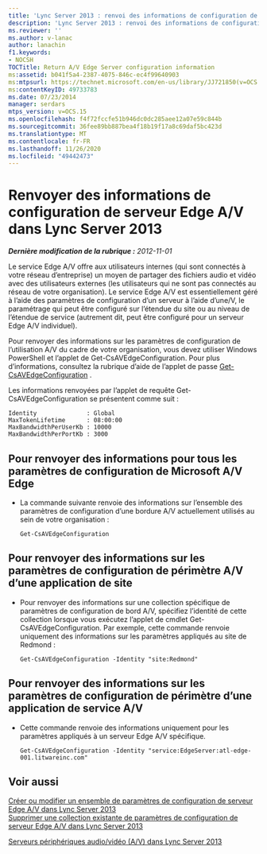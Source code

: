 ```yaml
---
title: 'Lync Server 2013 : renvoi des informations de configuration de serveur Edge A/V'
description: 'Lync Server 2013 : renvoi des informations de configuration de serveur Edge A/V.'
ms.reviewer: ''
ms.author: v-lanac
author: lanachin
f1.keywords:
- NOCSH
TOCTitle: Return A/V Edge Server configuration information
ms:assetid: b041f5a4-2387-4075-846c-ec4f99640903
ms:mtpsurl: https://technet.microsoft.com/en-us/library/JJ721850(v=OCS.15)
ms:contentKeyID: 49733783
ms.date: 07/23/2014
manager: serdars
mtps_version: v=OCS.15
ms.openlocfilehash: f4f72fccfe51b946dc0dc285aee12a07e59c844b
ms.sourcegitcommit: 36fee89bb887bea4f18b19f17a8c69daf5bc423d
ms.translationtype: MT
ms.contentlocale: fr-FR
ms.lasthandoff: 11/26/2020
ms.locfileid: "49442473"
---
```

# <a name="return-av-edge-server-configuration-information-in-lync-server-2013"></a>Renvoyer des informations de configuration de serveur Edge A/V dans Lync Server 2013

<div data-xmlns="http://www.w3.org/1999/xhtml">

<div class="topic" data-xmlns="http://www.w3.org/1999/xhtml" data-msxsl="urn:schemas-microsoft-com:xslt" data-cs="https://msdn.microsoft.com/">

<div data-asp="https://msdn2.microsoft.com/asp">



</div>

<div id="mainSection">

<div id="mainBody">

<span> </span>

_**Dernière modification de la rubrique :** 2012-11-01_

Le service Edge A/V offre aux utilisateurs internes (qui sont connectés à votre réseau d’entreprise) un moyen de partager des fichiers audio et vidéo avec des utilisateurs externes (les utilisateurs qui ne sont pas connectés au réseau de votre organisation). Le service Edge A/V est essentiellement géré à l’aide des paramètres de configuration d’un serveur à l’aide d’une/V, le paramétrage qui peut être configuré sur l’étendue du site ou au niveau de l’étendue de service (autrement dit, peut être configuré pour un serveur Edge A/V individuel).

Pour renvoyer des informations sur les paramètres de configuration de l’utilisation A/V du cadre de votre organisation, vous devez utiliser Windows PowerShell et l’applet de Get-CsAVEdgeConfiguration. Pour plus d’informations, consultez la rubrique d’aide de l’applet de passe [Get-CsAVEdgeConfiguration](https://docs.microsoft.com/powershell/module/skype/Get-CsAVEdgeConfiguration) .

Les informations renvoyées par l’applet de requête Get-CsAVEdgeConfiguration se présentent comme suit :

    Identity              : Global
    MaxTokenLifetime      : 08:00:00
    MaxBandwidthPerUserKb : 10000
    MaxBandwidthPerPortKb : 3000

<div>

## <a name="to-return-information-for-all-your-av-edge-configuration-settings"></a>Pour renvoyer des informations pour tous les paramètres de configuration de Microsoft A/V Edge

  - La commande suivante renvoie des informations sur l’ensemble des paramètres de configuration d’une bordure A/V actuellement utilisés au sein de votre organisation :
    
        Get-CsAVEdgeConfiguration

</div>

<div>

## <a name="to-return-information-for-site-scoped-av-edge-configuration-settings"></a>Pour renvoyer des informations sur les paramètres de configuration de périmètre A/V d’une application de site

  - Pour renvoyer des informations sur une collection spécifique de paramètres de configuration de bord A/V, spécifiez l’identité de cette collection lorsque vous exécutez l’applet de cmdlet Get-CsAVEdgeConfiguration. Par exemple, cette commande renvoie uniquement des informations sur les paramètres appliqués au site de Redmond :
    
        Get-CsAVEdgeConfiguration -Identity "site:Redmond"

</div>

<div>

## <a name="to-return-information-for-service-scoped-av-edge-configuration-settings"></a>Pour renvoyer des informations sur les paramètres de configuration de périmètre d’une application de service A/V

  - Cette commande renvoie des informations uniquement pour les paramètres appliqués à un serveur Edge A/V spécifique.
    
        Get-CsAVEdgeConfiguration -Identity "service:EdgeServer:atl-edge-001.litwareinc.com"

</div>

<div>

## <a name="see-also"></a>Voir aussi


[Créer ou modifier un ensemble de paramètres de configuration de serveur Edge A/V dans Lync Server 2013](lync-server-2013-create-or-modify-a-collection-of-a-v-edge-server-configuration-settings.md)  
[Supprimer une collection existante de paramètres de configuration de serveur Edge A/V dans Lync Server 2013](lync-server-2013-delete-an-existing-collection-of-a-v-edge-server-configuration-settings.md)  


[Serveurs périphériques audio/vidéo (A/V) dans Lync Server 2013](lync-server-2013-audio-video-a-v-edge-servers.md)  
  

</div>

</div>

<span> </span>

</div>

</div>

</div>


